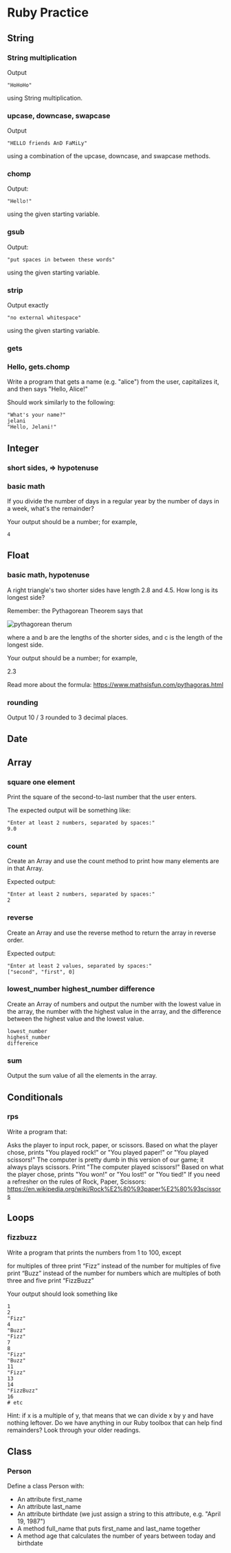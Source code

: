 # Ruby Practice
## String
### String multiplication
Output
```
"HoHoHo"
```
using String multiplication.

### upcase, downcase, swapcase
Output
```
"HELLO friends AnD FaMiLy"
```
using a combination of the upcase, downcase, and swapcase methods.

### chomp
Output:
```
"Hello!"
```
using the given starting variable.

### gsub
Output:
```
"put spaces in between these words"
```
using the given starting variable.

### strip
Output exactly
```
"no external whitespace"
```
using the given starting variable.

### gets
  ### Hello, gets.chomp
Write a program that gets a name (e.g. "alice") from the user, capitalizes it, and then says "Hello, Alice!"

Should work similarly to the following:
```
"What's your name?"
jelani
"Hello, Jelani!"
```
## Integer
### short sides, => hypotenuse

### basic math
If you divide the number of days in a regular year by the number of days in a week, what's the remainder?

Your output should be a number; for example,
```
4
```
## Float
### basic math, hypotenuse
A right triangle's two shorter sides have length 2.8 and 4.5. How long is its longest side?

Remember: the Pythagorean Theorem says that

![pythagorean therum](pythagorous.pn)


where a and b are the lengths of the shorter sides, and c is the length of the longest side.

Your output should be a number; for example,

2.3


Read more about the formula: https://www.mathsisfun.com/pythagoras.html
### rounding
Output 10 / 3 rounded to 3 decimal places.
## Date
## Array

### square one element
Print the square of the second-to-last number that the user enters.

The expected output will be something like:
```
"Enter at least 2 numbers, separated by spaces:"
9.0
```
### count
Create an Array and use the count method to print how many elements are in that Array.

Expected output:
```
"Enter at least 2 numbers, separated by spaces:"
2
```
### reverse
Create an Array and use the reverse method to return the array in reverse order.

Expected output: 
```
"Enter at least 2 values, separated by spaces:"
["second", "first", 0]
```

### lowest_number highest_number difference
Create an Array of numbers and output the number with the lowest value in the array, the number with the highest value in the array, and the difference between the highest value and the lowest value.
```
lowest_number
highest_number
difference
```

### sum
Output the sum value of all the elements in the array.
## Conditionals

### rps
Write a program that:

Asks the player to input rock, paper, or scissors.
Based on what the player chose, prints "You played rock!" or "You played paper!" or "You played scissors!"
The computer is pretty dumb in this version of our game; it always plays scissors. Print "The computer played scissors!"
Based on what the player chose, prints "You won!" or "You lost!" or "You tied!"
If you need a refresher on the rules of Rock, Paper, Scissors: https://en.wikipedia.org/wiki/Rock%E2%80%93paper%E2%80%93scissors

## Loops
### fizzbuzz
Write a program that prints the numbers from 1 to 100, except

for multiples of three print “Fizz” instead of the number
for multiples of five print “Buzz” instead of the number
for numbers which are multiples of both three and five print “FizzBuzz”

Your output should look something like
```
1
2
"Fizz"
4
"Buzz"
"Fizz"
7
8
"Fizz"
"Buzz"
11
"Fizz"
13
14
"FizzBuzz"
16
# etc
```
Hint: if x is a multiple of y, that means that we can divide x by y and have nothing leftover. Do we have anything in our Ruby toolbox that can help find remainders? Look through your older readings.

## Class
### Person
Define a class Person with:

 - An attribute first_name
 - An attribute last_name
 - An attribute birthdate (we just assign a string to this attribute, e.g. "April 19, 1987")
 - A method full_name that puts first_name and last_name together
 - A method age that calculates the number of years between today and birthdate
